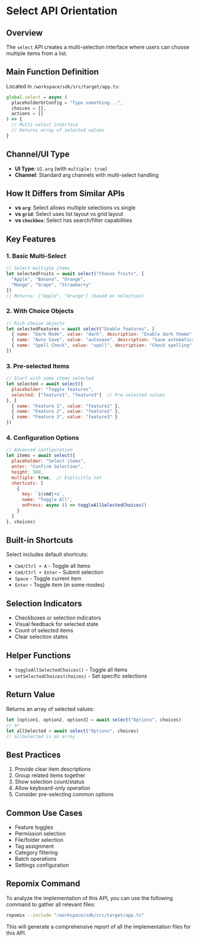 # Select API Orientation

## Overview
The `select` API creates a multi-selection interface where users can choose multiple items from a list.

## Main Function Definition
Located in `/workspace/sdk/src/target/app.ts`:

```typescript
global.select = async (
  placeholderOrConfig = "Type something...",
  choices = [],
  actions = []
) => {
  // Multi-select interface
  // Returns array of selected values
}
```

## Channel/UI Type
- **UI Type**: `UI.arg` (with `multiple: true`)
- **Channel**: Standard arg channels with multi-select handling

## How It Differs from Similar APIs
- **vs `arg`**: Select allows multiple selections vs single
- **vs `grid`**: Select uses list layout vs grid layout
- **vs `checkbox`**: Select has search/filter capabilities

## Key Features

### 1. Basic Multi-Select
```javascript
// Select multiple items
let selectedFruits = await select("Choose fruits", [
  "Apple", "Banana", "Orange", 
  "Mango", "Grape", "Strawberry"
])
// Returns: ["Apple", "Orange"] (based on selection)
```

### 2. With Choice Objects
```javascript
// Rich choice objects
let selectedFeatures = await select("Enable features", [
  { name: "Dark Mode", value: "dark", description: "Enable dark theme" },
  { name: "Auto Save", value: "autosave", description: "Save automatically" },
  { name: "Spell Check", value: "spell", description: "Check spelling" }
])
```

### 3. Pre-selected Items
```javascript
// Start with some items selected
let selected = await select({
  placeholder: "Toggle features",
  selected: ["feature1", "feature3"]  // Pre-selected values
}, [
  { name: "Feature 1", value: "feature1" },
  { name: "Feature 2", value: "feature2" },
  { name: "Feature 3", value: "feature3" }
])
```

### 4. Configuration Options
```javascript
// Advanced configuration
let items = await select({
  placeholder: "Select items",
  enter: "Confirm Selection",
  height: 500,
  multiple: true,  // Explicitly set
  shortcuts: [
    {
      key: `${cmd}+a`,
      name: "Toggle All",
      onPress: async () => toggleAllSelectedChoices()
    }
  ]
}, choices)
```

## Built-in Shortcuts
Select includes default shortcuts:
- `Cmd/Ctrl + A` - Toggle all items
- `Cmd/Ctrl + Enter` - Submit selection
- `Space` - Toggle current item
- `Enter` - Toggle item (in some modes)

## Selection Indicators
- Checkboxes or selection indicators
- Visual feedback for selected state
- Count of selected items
- Clear selection states

## Helper Functions
- `toggleAllSelectedChoices()` - Toggle all items
- `setSelectedChoices(choices)` - Set specific selections

## Return Value
Returns an array of selected values:
```javascript
let [option1, option2, option3] = await select("Options", choices)
// or
let allSelected = await select("Options", choices)
// allSelected is an array
```

## Best Practices
1. Provide clear item descriptions
2. Group related items together
3. Show selection count/status
4. Allow keyboard-only operation
5. Consider pre-selecting common options

## Common Use Cases
- Feature toggles
- Permission selection
- File/folder selection
- Tag assignment
- Category filtering
- Batch operations
- Settings configuration


## Repomix Command

To analyze the implementation of this API, you can use the following command to gather all relevant files:

```bash
repomix --include "/workspace/sdk/src/target/app.ts"
```

This will generate a comprehensive report of all the implementation files for this API.